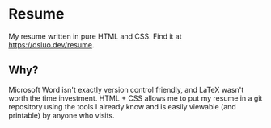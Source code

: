 # Resume
My resume written in pure HTML and CSS. Find it at https://dsluo.dev/resume.

## Why?
Microsoft Word isn't exactly version control friendly, and LaTeX wasn't worth the time investment. 
HTML + CSS allows me to put my resume in a git repository using the tools I already know and is
easily viewable (and printable) by anyone who visits.
